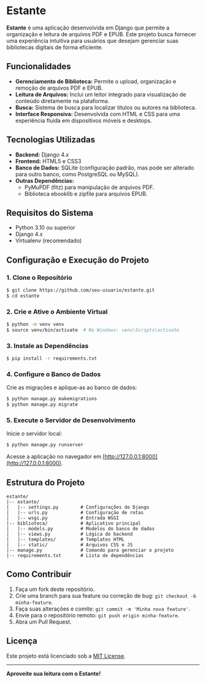 # Estante

**Estante** é uma aplicação desenvolvida em Django que permite a organização e leitura de arquivos PDF e EPUB. Este projeto busca fornecer uma experiência intuitiva para usuários que desejam gerenciar suas bibliotecas digitais de forma eficiente.

## Funcionalidades

- **Gerenciamento de Biblioteca:** Permite o upload, organização e remoção de arquivos PDF e EPUB.
- **Leitura de Arquivos:** Inclui um leitor integrado para visualização de conteúdo diretamente na plataforma.
- **Busca:** Sistema de busca para localizar títulos ou autores na biblioteca.
- **Interface Responsiva:** Desenvolvida com HTML e CSS para uma experiência fluida em dispositivos móveis e desktops.

## Tecnologias Utilizadas

- **Backend:** Django 4.x
- **Frontend:** HTML5 e CSS3
- **Banco de Dados:** SQLite (configuração padrão, mas pode ser alterado para outro banco, como PostgreSQL ou MySQL).
- **Outras Dependências:**
  - PyMuPDF (fitz) para manipulação de arquivos PDF.
  - Biblioteca ebooklib e zipfile para arquivos EPUB.
  

## Requisitos do Sistema

- Python 3.10 ou superior
- Django 4.x
- Virtualenv (recomendado)

## Configuração e Execução do Projeto

### 1. Clone o Repositório

```bash
$ git clone https://github.com/seu-usuario/estante.git
$ cd estante
```

### 2. Crie e Ative o Ambiente Virtual

```bash
$ python -m venv venv
$ source venv/bin/activate  # No Windows: venv\Scripts\activate
```

### 3. Instale as Dependências

```bash
$ pip install -r requirements.txt
```

### 4. Configure o Banco de Dados

Crie as migrações e aplique-as ao banco de dados:

```bash
$ python manage.py makemigrations
$ python manage.py migrate
```

### 5. Execute o Servidor de Desenvolvimento

Inicie o servidor local:

```bash
$ python manage.py runserver
```

Acesse a aplicação no navegador em [http://127.0.0.1:8000](http://127.0.0.1:8000).

## Estrutura do Projeto

```
estante/
|-- estante/
|   |-- settings.py        # Configurações do Django
|   |-- urls.py            # Configuração de rotas
|   |-- wsgi.py            # Entrada WSGI
|-- biblioteca/            # Aplicativo principal
|   |-- models.py          # Modelos do banco de dados
|   |-- views.py           # Lógica do backend
|   |-- templates/         # Templates HTML
|   |-- static/            # Arquivos CSS e JS
|-- manage.py              # Comando para gerenciar o projeto
|-- requirements.txt       # Lista de dependências
```

## Como Contribuir

1. Faça um fork deste repositório.
2. Crie uma branch para sua feature ou correção de bug: `git checkout -b minha-feature`.
3. Faça suas alterações e comite: `git commit -m 'Minha nova feature'`.
4. Envie para o repositório remoto: `git push origin minha-feature`.
5. Abra um Pull Request.

## Licença

Este projeto está licenciado sob a [MIT License](LICENSE).

---

**Aproveite sua leitura com o Estante!**

